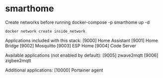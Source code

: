 # smarthome

Create networks before running docker-compose -p smarthome up -d

```
docker network create inside_network
```

Applications included with this stack:
[9000] Home Assistant
[9001] Home Bridge
[9002] Mosquitto
[9003] ESP Home
[9004] Code Server

Available applications (not enabled by default):
[9005] zwave2mqtt
[9006] zigbee2mqtt

Additional applications:
[10000] Portainer agent